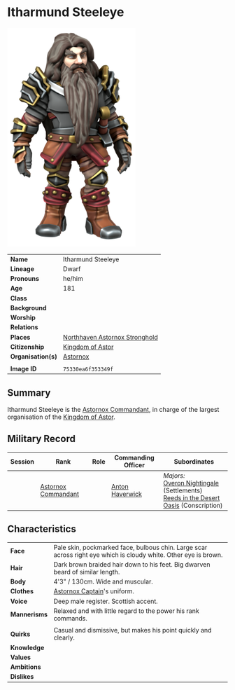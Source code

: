 # Itharmund Steeleye

<img src="https://raw.githubusercontent.com/jesskelsall/astarus-images/main/characters/portraits/75330ea6f353349f.png" height="500" />

|||
| --- | --- |
| **Name** | Itharmund Steeleye | character.4
| **Lineage** | Dwarf |
| **Pronouns** | he/him |
| **Age** | 181 |
| **Class** | |
| **Background** | |
| **Worship** | |
| **Relations** | |
| **Places** | [Northhaven Astornox Stronghold](../places/settlements/strongholds/northhaven-astornox-stronghold.md) |
| **Citizenship** | [Kingdom of Astor](../civilisations/kingdom-of-astor/kingdom-of-astor.md) |
| **Organisation(s)** | [Astornox](../organisations/government/astornox/astornox.md) |
|||
| **Image ID** | `75330ea6f353349f` |

## Summary

Itharmund Steeleye is the [Astornox Commandant](../organisations/government/astornox/ranks/astornox-commandant.md), in charge of the largest organisation of the [Kingdom of Astor](../civilisations/kingdom-of-astor/kingdom-of-astor.md).

## Military Record

| Session | Rank | Role | Commanding Officer | Subordinates |
|:---:| --- | --- | --- | --- |
|| [Astornox Commandant](../organisations/government/astornox/ranks/astornox-commandant.md) || [Anton Haverwick](anton-haverwick.md) | *Majors:*<br>[Overon Nightingale](overon-nightingale.md) (Settlements)<br>[Reeds in the Desert Oasis](reeds-in-the-desert-oasis.md) (Conscription) |

## Characteristics

| | |
| --- | --- |
| **Face** | Pale skin, pockmarked face, bulbous chin. Large scar across right eye which is cloudy white. Other eye is brown. | characteristics.2
| **Hair** | Dark brown braided hair down to his feet. Big dwarven beard of similar length. |
| **Body** | 4'3" / 130cm. Wide and muscular. |
| **Clothes** | [Astornox Captain](../organisations/government/astornox/ranks/astornox-captain.md)'s uniform. |
| **Voice** | Deep male register. Scottish accent. |
| **Mannerisms** | Relaxed and with little regard to the power his rank commands. |
| | |
| **Quirks** | Casual and dismissive, but makes his point quickly and clearly. |
| **Knowledge** | |
| **Values** | |
| **Ambitions** | |
| **Dislikes** | |
